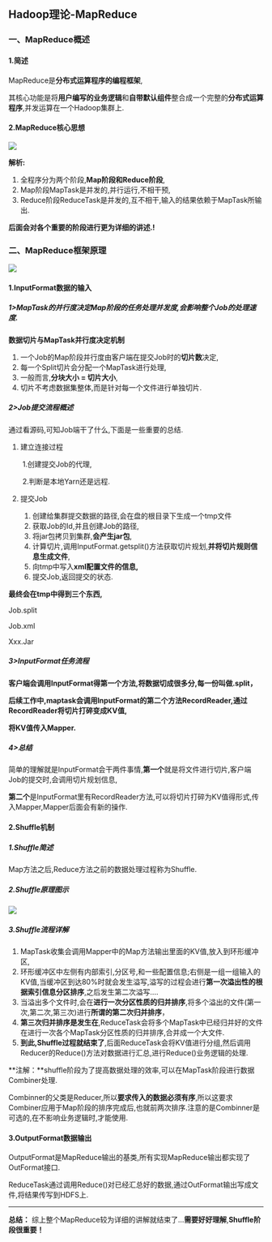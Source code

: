 ## Hadoop理论-MapReduce

### 一、MapReduce概述

#### 1.简述

MapReduce是**分布式运算程序的编程框架**,

其核心功能是将**用户编写的业务逻辑**和**自带默认组件**整合成一个完整的**分布式运算程序**,并发运算在一个Hadoop集群上.

#### 2.MapReduce核心思想



![](C:\Users\Dell\Desktop\微信图片_20200216122252.jpg)

**解析:**

1. 全程序分为两个阶段,**Map阶段和Reduce阶段**,
2. Map阶段MapTask是并发的,并行运行,不相干预,
3. Reduce阶段ReduceTask是并发的,互不相干,输入的结果依赖于MapTask所输出.



**后面会对各个重要的阶段进行更为详细的讲述.!**



### 二、MapReduce框架原理

![](C:\Users\Dell\Desktop\微信图片_20200216122252.jpg)

#### 1.InputFormat数据的输入

##### 1>MapTask的并行度决定Map阶段的任务处理并发度,会影响整个Job的处理速度.

**数据切片与MapTask并行度决定机制**

1. 一个Job的Map阶段并行度由客户端在提交Job时的**切片数**决定,
2. 每一个Split切片会分配一个MapTask进行处理,
3. 一般而言,**分块大小 = 切片大小**,
4. 切片不考虑数据集整体,而是针对每一个文件进行单独切片.

##### **2>Job提交流程概述**

通过看源码,可知Job端干了什么,下面是一些重要的总结.

1. 建立连接过程

   ​	1.创建提交Job的代理,

   ​	2.判断是本地Yarn还是远程.

2. 提交Job

   1. 创建给集群提交数据的路径,会在盘的根目录下生成一个tmp文件
   2. 获取Job的Id,并且创建Job的路径,
   3. 将jar包拷贝到集群,**会产生jar包**,
   4. 计算切片,调用InputFormat.getsplit()方法获取切片规划,**并将切片规则信息生成文件**,
   5. 向tmp中写入**xml配置文件的信息,**
   6. 提交Job,返回提交的状态.

**最终会在tmp中得到三个东西,**

Job.split 

Job.xml

Xxx.Jar

##### 3>InputFormat任务流程

**客户端会调用InputFormat得第一个方法,将数据切成很多分,每一份叫做.split，**

**后续工作中,maptask会调用InputFormat的第二个方法RecordReader,通过RecordReader将切片打碎变成KV值,**

**将KV值传入Mapper.**

##### 4>总结

简单的理解就是InputFormat会干两件事情,**第一个**就是将文件进行切片,客户端Job的提交时,会调用切片规划信息,

**第二个**是InputFormat里有RecordReader方法,可以将切片打碎为KV值得形式,传入Mapper,Mapper后面会有新的操作.

#### 2.Shuffle机制

##### 1.Shuffle简述

Map方法之后,Reduce方法之前的数据处理过程称为Shuffle.

##### 2.Shuffle原理图示

![](C:\Users\Dell\Desktop\微信图片_20200216122243.jpg)

##### 3.Shuffle流程详解

1. MapTask收集会调用Mapper中的Map方法输出里面的KV值,放入到环形缓冲区,
2. 环形缓冲区中左侧有内部索引,分区号,和一些配置信息;右侧是一组一组输入的KV值,当缓冲区到达80%时就会发生溢写,溢写的过程会进行**第一次溢出性的根据索引信息分区排序**,之后发生第二次溢写....
3. 当溢出多个文件时,会在**进行一次分区性质的归并排序**,将多个溢出的文件(第一次,第二次,第三次)进行**所谓的第二次归并排序**，
4. **第三次归并排序是发生在**,ReduceTask会将多个MapTask中已经归并好的文件在进行一次各个MapTask分区性质的归并排序,合并成一个大文件.
5. **到此,Shuffle过程就结束了**,后面ReduceTask会将KV值进行分组,然后调用Reducer的Reduce()方法对数据进行汇总,进行Reduce()业务逻辑的处理.

**注解：**shuffle阶段为了提高数据处理的效率,可以在MapTask阶段进行数据Combiner处理.

Combinner的父类是Reducer,所以**要求传入的数据必须有序**,所以这要求Combiner应用于Map阶段的排序完成后,也就前两次排序.注意的是Combinner是可选的,在不影响业务逻辑时,才能使用.

#### 3.OutputFormat数据输出

OutputFormat是MapReduce输出的基类,所有实现MapReduce输出都实现了OutFormat接口.

ReduceTask通过调用Reduce()对已经汇总好的数据,通过OutFormat输出写成文件,将结果传写到HDFS上.

-------

**总结：** 综上整个MapReduce较为详细的讲解就结束了...**需要好好理解**,**Shuffle阶段很重要！**